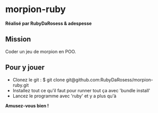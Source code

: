 <h1>morpion-ruby  </h1>
<strong>Réalisé par RubyDaRosess & adespesse</strong>


<h2>Mission</h2>

Coder un jeu de morpion en POO.

<h2>Pour y jouer</h2>

<ul>
  <li>Clonez le git : $ git clone git@github.com:RubyDaRosess/morpion-ruby.git</li>
  <li>Installez tout ce qu'il faut pour runner tout ça avec 'bundle install'</li>
  <li>Lancez le programme avec 'ruby' et y a plus qu'à</li>
</ul>


<strong>Amusez-vous bien !</strong>
